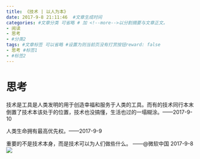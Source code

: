 ```yaml
---
title: 《技术 | 以人为本》
date: 2017-9-8 21:11:46  #文章生成时间
categories: #文章分类 可省略 # 加 <!--more-->以分割摘要与文章正文。
- 阅读
- 思考
- #分类2
tags: #文章标签 可以省略 #设置为则当前页没有打赏按钮reward: false
- 思考 #标签1
- #标签2
---
```

# 思考 #

技术是工具是人类发明的用于创造幸福和服务于人类的工具。而有的技术同行本末倒置了技术本该处于的位置，技术也没搞懂，生活也过的一塌糊涂。——2017-9-10

人类生命拥有最高优先权。——2017-9-9


重要的不是技术本身，而是技术可以为人们做些什么。 ——@微软中国 2017-9-8
![](https://i.imgur.com/8CAiRX4.jpg)

<!--more-->






